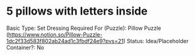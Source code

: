 # 5 pillows with letters inside

Basic Type: Set Dressing
Required For (Puzzle): Pillow Puzzle (https://www.notion.so/Pillow-Puzzle-1dc2f33d583f802ab24ad1c3fbdf24e9?pvs=21)
Status: Idea/Placeholder
Container?: No